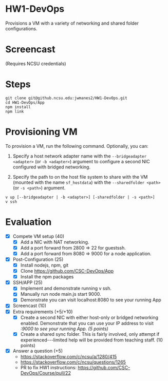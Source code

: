 # HW1-DevOps
Provisions a VM with a variety of networking and shared folder configurations.

# Screencast
 (Requires NCSU credentials)

# Steps

```
git clone git@github.ncsu.edu:jwmanes2/HW1-DevOps.git
cd HW1-DevOps/App
npm install
npm link
```

# Provisioning VM 
To provision a VM, run the following command. Optionally, you can: 

1. Specify a host network adapter name with the `--bridgeadapter <adapter>` (or `-b <adapter>`) argument to configure a second NIC configured with bridged networking.

2. Specify the path to on the host file system to share with the VM (mounted with the name `sf_hostdata`) with the `--sharedfolder <path>` (or `-s <path>`) argument.

```
v up [--bridgeadapter | -b <adapter>] [-sharedfolder | -s <path>]
v ssh
```

# Evaluation

- [x] Compete VM setup (40)
    - [x] Add a NIC with NAT networking.
    - [x] Add a port forward from 2800 => 22 for guestssh.
    - [x] Add a port forward from 8080 => 9000 for a node application.
- [x] Post-Configuration (25)
    - [x] Install nodejs, npm, git
    - [x] Clone https://github.com/CSC-DevOps/App
    - [x] Install the npm packages
- [x] SSH/APP (25)
    - [x] Implement and demonstrate running v ssh.
    - [x] Manually run node main.js start 9000.
    - [x] Demonstrate you can visit localhost:8080 to see your running App
- [x] Screencast (10)
- [x] Extra requirements (+5/+10)
    - [x] Create a second NIC with either host-only or bridged networking enabled. Demonstrate that you can use your IP address to visit <address>:9000 to see your running App. (5 points)
    - [x] Create a shared sync folder. This is fairly involved, only attempt if experienced---limited help will be provided from teaching staff. (10 points)
- [x] Answer a question (+5)
    - https://stackoverflow.com/c/ncsu/a/1280/415
    - https://stackoverflow.com/c/ncsu/questions/1265
    - PR to fix HW1 instructions: https://github.com/CSC-DevOps/Course/pull/22


